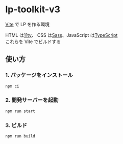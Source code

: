 # lp-toolkit-v3

[Vite](https://ja.vitejs.dev/) で LP を作る環境

HTML は[11ty](https://www.11ty.dev/)、 CSS は[Sass](https://sass-lang.com/)、JavaScript は[TypeScript](https://www.typescriptlang.org/)  
これらを Vite でビルドする

## 使い方

### 1. パッケージをインストール

```bash
npm ci
```

### 2. 開発サーバーを起動

```bash
npm run start
```

### 3. ビルド

```bash
npm run build
```
